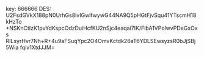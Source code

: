 key: 666666
DES: U2FsdGVkX188pN0UrhGs8ivIGwlfwywG44NA9Q5pHGtFjvSqu41YTscmH18kHzTo
+NSKnCtIzK1pvYdKspcOdzDuiHcfKU2nSjc4eaqai7IK/FibA1VPolwvPDeGxOxs
RILsyrHvr7Nh+R+4u9aFSuqYpc2O4OmvKctdk26aT6YDLSEwsyzsR0bJjSBj5Wia
fqiv1XtdJJM=